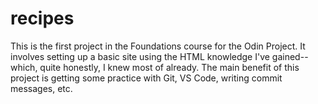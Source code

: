 # recipes

This is the first project in the Foundations course for the Odin
Project. It involves setting up a basic site using the HTML knowledge
I've gained--which, quite honestly, I knew most of already. The main
benefit of this project is getting some practice with Git, VS Code,
writing commit messages, etc.